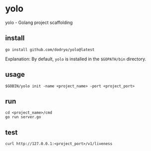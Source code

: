 # yolo

yolo - Golang project scaffolding

## install

```
go install github.com/dodryo/yolo@latest
```
Explanation: By default, `yolo` is installed in the `$GOPATH/bin` directory.

## usage

```
$GOBIN/yolo init -name <project_name> -port <project_port>
```

## run

```
cd <project_name>/cmd
go run server.go
```

## test

```
curl http://127.0.0.1:<project_port>/v1/liveness
```
